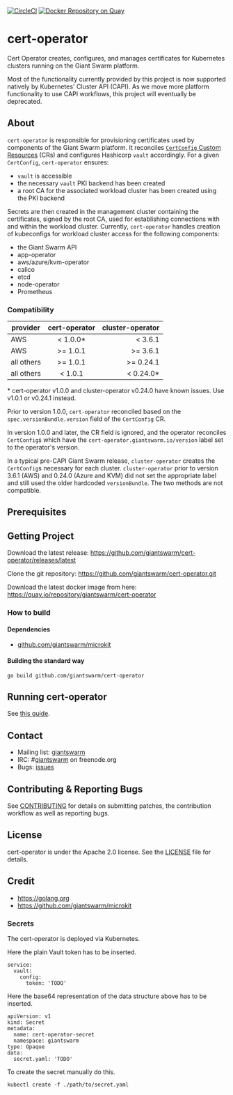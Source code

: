 [![CircleCI](https://circleci.com/gh/giantswarm/cert-operator.svg?style=shield)](https://circleci.com/gh/giantswarm/cert-operator) [![Docker Repository on Quay](https://quay.io/repository/giantswarm/cert-operator/status "Docker Repository on Quay")](https://quay.io/repository/giantswarm/cert-operator)

# cert-operator

Cert Operator creates, configures, and manages certificates for Kubernetes clusters
running on the Giant Swarm platform.

Most of the functionality currently provided by this project is now supported natively by Kubernetes' Cluster API (CAPI). As we move more platform functionality to use CAPI workflows, this project will eventually be deprecated.

## About

`cert-operator` is responsible for provisioning certificates used by components of the Giant Swarm platform. It reconciles [`CertConfig` Custom Resources](https://docs.giantswarm.io/ui-api/management-api/crd/certconfigs.core.giantswarm.io/) (CRs) and configures Hashicorp `vault` accordingly. For a given `CertConfig`, `cert-operator` ensures:

- `vault` is accessible
- the necessary `vault` PKI backend has been created
- a root CA for the associated workload cluster has been created using the PKI backend

Secrets are then created in the management cluster containing the certificates, signed by the root CA, used for establishing connections with and within the workload cluster.
Currently, `cert-operator` handles creation of kubeconfigs for workload cluster access for the following components:

- the Giant Swarm API
- app-operator
- aws/azure/kvm-operator
- calico
- etcd
- node-operator
- Prometheus

### Compatibility

| provider   | cert-operator | cluster-operator |
| -----------|:--------:| ---------:|
| AWS        | < 1.0.0*  | < 3.6.1   |
| AWS        | >= 1.0.1 | >= 3.6.1  |
| all others | >= 1.0.1  | >= 0.24.1 |
| all others | < 1.0.1  | < 0.24.0* |

\* cert-operator v1.0.0 and cluster-operator v0.24.0 have known issues. Use v1.0.1 or v0.24.1 instead.

Prior to version 1.0.0, `cert-operator` reconciled based on the `spec.versionBundle.version` field of the `CertConfig` CR.

In version 1.0.0 and later, the CR field is ignored, and the operator reconciles `CertConfig`s which have the `cert-operator.giantswarm.io/version` label set to the operator's version.

In a typical pre-CAPI Giant Swarm release, `cluster-operator` creates the `CertConfig`s necessary for each cluster. `cluster-operator` prior to version 3.6.1 (AWS) and 0.24.0 (Azure and KVM) did not set the appropriate label and still used the older hardcoded `versionBundle`. The two methods are not compatible.

## Prerequisites

## Getting Project

Download the latest release:
https://github.com/giantswarm/cert-operator/releases/latest

Clone the git repository: https://github.com/giantswarm/cert-operator.git

Download the latest docker image from here:
https://quay.io/repository/giantswarm/cert-operator


### How to build


#### Dependencies

- [github.com/giantswarm/microkit](https://github.com/giantswarm/microkit)


#### Building the standard way

```
go build github.com/giantswarm/cert-operator
```


## Running cert-operator

See [this guide][examples-local].

[examples-local]: https://github.com/giantswarm/cert-operator/blob/master/examples/README.md


## Contact

- Mailing list: [giantswarm](https://groups.google.com/forum/!forum/giantswarm)
- IRC: #[giantswarm](irc://irc.freenode.org:6667/#giantswarm) on freenode.org
- Bugs: [issues](https://github.com/giantswarm/cert-operator/issues)


## Contributing & Reporting Bugs

See [CONTRIBUTING](CONTRIBUTING.md) for details on submitting patches, the
contribution workflow as well as reporting bugs.


## License

cert-operator is under the Apache 2.0 license. See the [LICENSE](LICENSE) file
for details.


## Credit
- https://golang.org
- https://github.com/giantswarm/microkit


### Secrets

The cert-operator is deployed via Kubernetes.

Here the plain Vault token has to be inserted.

```
service:
  vault:
    config:
      token: 'TODO'
```

Here the base64 representation of the data structure above has to be inserted.

```
apiVersion: v1
kind: Secret
metadata:
  name: cert-operator-secret
  namespace: giantswarm
type: Opaque
data:
  secret.yaml: 'TODO'
```

To create the secret manually do this.

```
kubectl create -f ./path/to/secret.yaml
```
